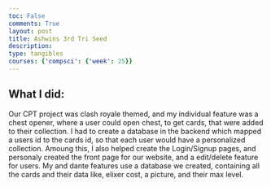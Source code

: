 ```yaml
---
toc: False
comments: True
layout: post
title: Ashwins 3rd Tri Seed
description: 
type: tangibles
courses: {'compsci': {'week': 25}}
---
```


## What I did: 
Our CPT project was clash royale themed, and my individual feature was a chest opener, where a user could open chest, to get cards, that were added to their collection. I had to create a database in the backend which mapped a users id to the cards id, so that each user would have a personalized collection. Amoung this, I also helped create the Login/Signup pages, and personaly created the front page for our website, and a edit/delete feature for users. My and dante features use a database we created, containing all the cards and their data like, elixer cost, a picture, and their max level.

